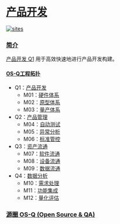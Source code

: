 ﻿# [产品开发](https://github.com/OS-Q/Q1)

[![sites](http://182.61.61.133/link/resources/OSQ.png)](http://www.OS-Q.com)
### [简介](https://github.com/OS-Q/Q1/wiki)

[产品开发 Q1](https://github.com/OS-Q/Q1) 用于高效快速地进行产品开发构建。

#### [OS-Q工程拓扑](https://github.com/OS-Q)

* Q1：[产品开发](https://github.com/OS-Q/Q1)
    * M01：[硬件体系](https://github.com/OS-Q/M01)
    * M02：[原型体系](https://github.com/OS-Q/M02)
    * M03：[量产体系](https://github.com/OS-Q/M03)
* Q2：[产品管理](https://github.com/OS-Q/Q2)
    * M04：[自动测试](https://github.com/OS-Q/M04)
    * M05：[异常分析](https://github.com/OS-Q/M05)
    * M06：[标准管控](https://github.com/OS-Q/M06)
* Q3：[资产流通](https://github.com/OS-Q/Q3)
    * M07：[软件流通](https://github.com/OS-Q/M07)
    * M08：[设备流通](https://github.com/OS-Q/M08)
    * M09：[数据流通](https://github.com/OS-Q/M09)
* Q4：[数据分析](https://github.com/OS-Q/Q4)
    * M10：[需求处理](https://github.com/OS-Q/M10)
    * M11：[功能集成](https://github.com/OS-Q/M11)
    * M12：[量化评估](https://github.com/OS-Q/M12)

### [源圈 OS-Q (Open Source & QA) ](http://www.OS-Q.com)
